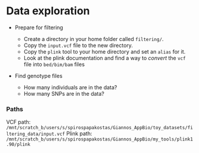 # Data exploration

* Prepare for filtering
    * Create a directory in your home folder called `filtering/`.
    * Copy the `input.vcf` file to the new directory.
    * Copy the `plink` tool to your home directory and set an `alias` for it.
    * Look at the plink documentation and find a way to *convert* the `vcf` file into `bed/bim/bam` files

* Find genotype files
    * How many individuals are in the data?
    * How many SNPs are in the data?


### Paths
VCF path: `/mnt/scratch_b/users/s/spirospapakostas/Giannos_AppBio/toy_datasets/filtering_data/input.vcf`
Plink path: `/mnt/scratch_b/users/s/spirospapakostas/Giannos_AppBio/my_tools/plink1.90/plink`